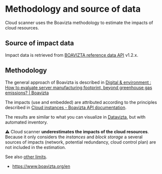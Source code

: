 # Methodology and source of data

Cloud scanner uses the Boavizta methodology to estimate the impacts of cloud resources.

## Source of impact data

Impact data is retrieved from [BOAVIZTA reference data API](https://github.com/Boavizta/boaviztapi/) v1.2.x.

## Methodology

The general approach of Boavizta is described in [Digital &amp; environment : How to evaluate server manufacturing footprint, beyond greenhouse gas emissions? | Boavizta](https://boavizta.org/en/blog/empreinte-de-la-fabrication-d-un-serveur)

The impacts (use and embedded) are attributed according to the principles described in [Cloud instances - Boavizta API documentation](https://doc.api.boavizta.org/Explanations/services/cloud/).

The results are similar to what you can visualize in [Datavizta](http://datavizta.boavizta.org/cloudimpact), but with automated inventory.

⚠ Cloud scanner **underestimates the impacts of the cloud resources**. Because it only considers the _instances_ and _block storage_ a several sources of impacts (network, potential redundancy, cloud control plan) are not included in the estimation.

See also [other limits](../reference/limits.md).

- https://www.boavizta.org/en
